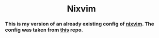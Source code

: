 <h1 align="center">Nixvim</h1>

### This is my version of an already existing config of [nixvim](https://github.com/nix-community/nixvim). The config was taken from [this](https://github.com/ahwxorg/nixvim-config) repo.
